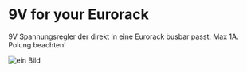 # 9V for your Eurorack

9V Spannungsregler der direkt in eine Eurorack busbar passt. Max 1A. Polung beachten!

![ein Bild](9v_freund.jpg?raw=true "ein Bild")